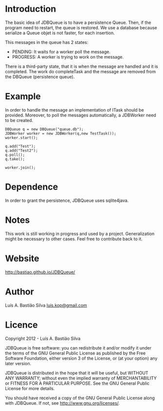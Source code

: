 # Introduction #

The basic idea of JDBQueue is to have a persistence Queue. Then, if the program need to restart, the queue is restored.
We use a database because serialize a Queue objet is not faster, for each insertion.

This messages in the queue has 2 states:
- PENDING: It waits for a worker poll the message. 
- PROGRESS: A worker is trying to work on the message. 

There is a third-party state, that it is when the message are handled and it is 
completed. The work do completeTask and the message are removed from the 
DBQueue (persistence queue). 

# Example #

In order to handle the message an implementation of ITask should be provided.
Moreover, to poll the messages automatically, a JDBWorker need to be created.


    DBQueue q = new DBQueue("queue.db");
    JDBWorker worker = new JDBWorker(q,new TestTask());
    worker.start();

    q.add("Test");
    q.add("Test2");
    q.poll();
    q.take();

    worker.join();



# Dependence #

In order to grant the persistence, JDBQueue uses sqlite4java.

# Notes #

This work is still working in progress and used by a project. Generalization might be necessary to other cases. Feel free to contribute back to it.


# Website #

http://bastiao.github.io/JDBQueue/

# Author #


Luís A. Bastião Silva <luis.kop@gmail.com>



# Licence #

Copyright   2012 - Luís A. Bastião Silva

JDBQueue is free software: you can redistribute it and/or modify
it under the terms of the GNU General Public License as published by
the Free Software Foundation, either version 3 of the License, or
(at your option) any later version.

JDBQueue is distributed in the hope that it will be useful,
but WITHOUT ANY WARRANTY; without even the implied warranty of
MERCHANTABILITY or FITNESS FOR A PARTICULAR PURPOSE.  See the
GNU General Public License for more details.

You should have received a copy of the GNU General Public License
along with JDBQueue.  If not, see <http://www.gnu.org/licenses/>.

